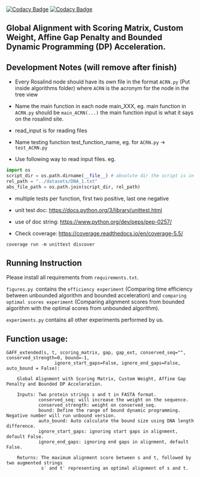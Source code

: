 [![Codacy Badge](https://api.codacy.com/project/badge/Grade/c6150e482d28425a8895843df1b2a640)](https://app.codacy.com/gh/ChengyuanSha/Smart-Alignment?utm_source=github.com&utm_medium=referral&utm_content=ChengyuanSha/Smart-Alignment&utm_campaign=Badge_Grade_Settings)
[![Codacy Badge](https://app.codacy.com/project/badge/Coverage/bff56bab2b5741ccade6610ce3e0df49)](https://www.codacy.com/gh/ChengyuanSha/Smart-Alignment/dashboard?utm_source=github.com&amp;utm_medium=referral&amp;utm_content=ChengyuanSha/Smart-Alignment&amp;utm_campaign=Badge_Coverage)

## Global Alignment with Scoring Matrix, Custom Weight, Affine Gap Penalty and Bounded Dynamic Programming (DP) Acceleration.

## Development Notes (will remove after finish)

* Every Rosalind node should have its own file in the format ```ACRN.py``` (Put inside algorithms folder) 
  where ```ACRN``` is the acronym for the node in the tree view
  
* Name the main function in each node main_XXX, eg. main function in ```ACRN.py``` should be ```main_ACRN(...)```
 the main function input is what it says on the rosalind site.
  
* read_input is for reading files

* Name testing function test_function_name, eg. for ```ACRN.py``` -> ```test_ACRN.py```

* Use following way to read input files. eg.
```python
import os
script_dir = os.path.dirname(__file__) # absolute dir the script is in
rel_path = "../datasets/DNA_1.txt"
abs_file_path = os.path.join(script_dir, rel_path)
```

* multiple tests per function, first two positive, last one negative

* unit test doc: https://docs.python.org/3/library/unittest.html

* use of doc string: https://www.python.org/dev/peps/pep-0257/

* Check coverage: https://coverage.readthedocs.io/en/coverage-5.5/

```python
coverage run -m unittest discover
```


## Running Instruction

Please install all requirements from `requirements.txt`.

`figures.py `contains the `efficiency experiment` (Comparing time efficiency between unbounded algorithm 
and bounded acceleration) and
`comparing optimal scores experiment` (Comparing alignment scores from bounded algorithm with the 
optimal scores from unbounded algorithm).

`experiments.py` contains all other experiments performed by us.

## Function usage:

```text
GAFF_extended(s, t, scoring_matrix, gap, gap_ext, conserved_seq="", conserved_strength=0, bound=-1,
                  ignore_start_gaps=False, ignore_end_gaps=False, auto_bound = False):

    Global Alignment with Scoring Matrix, Custom Weight, Affine Gap Penalty and Bounded DP Acceleration.

    Inputs: Two protein strings s and t in FASTA format.
            conserved_seq: will increase the weight on the sequence.
            conserved_strength: weight on conserved_seq.
            bound: Define the range of bound dynamic programming. Negative number will run unbound version.
            auto_bound: Auto calculate the bound size using DNA length difference.
            ignore_start_gaps: ignoring start gaps in alignment, default False.
            ignore_end_gaps: ignoring end gaps in alignment, default False.

    Returns: The maximum alignment score between s and t, followed by two augmented strings
             s′ and t′ representing an optimal alignment of s and t.
```







